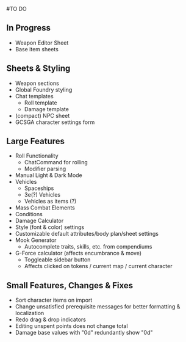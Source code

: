 #TO DO
## In Progress
- Weapon Editor Sheet
- Base item sheets
## Sheets & Styling
- Weapon sections
- Global Foundry styling
- Chat templates
	- Roll template
	- Damage template
- (compact) NPC sheet
- GCSGA character settings form
## Large Features
- Roll Functionality
	- ChatCommand for rolling
	- Modifier parsing
- Manual Light & Dark Mode
- Vehicles
	- Spaceships
	- 3e(?) Vehicles
	- Vehicles as items (?)
- Mass Combat Elements
- Conditions
- Damage Calculator
- Style (font & color) settings
- Customizable default attributes/body plan/sheet settings
- Mook Generator
	- Autocomplete traits, skills, etc. from compendiums
- G-Force calculator (affects encumbrance & move)
	- Toggleable sidebar button
	- Affects clicked on tokens / current map / current character
## Small Features, Changes & Fixes
- Sort character items on import
- Change unsatisfied prerequisite messages for better formatting & localization
- Redo drag & drop indicators
- Editing unspent points does not change total
- Damage base values with "0d" redundantly show "0d"
